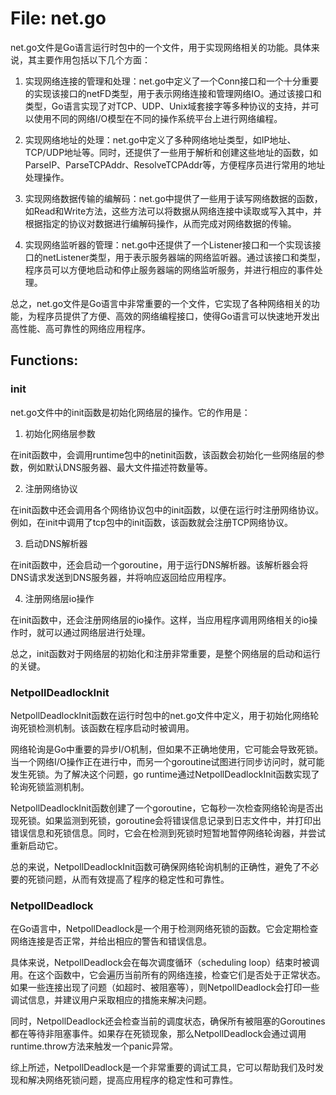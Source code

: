 # File: net.go

net.go文件是Go语言运行时包中的一个文件，用于实现网络相关的功能。具体来说，其主要作用包括以下几个方面：

1. 实现网络连接的管理和处理：net.go中定义了一个Conn接口和一个十分重要的实现该接口的netFD类型，用于表示网络连接和管理网络IO。通过该接口和类型，Go语言实现了对TCP、UDP、Unix域套接字等多种协议的支持，并可以使用不同的网络I/O模型在不同的操作系统平台上进行网络编程。

2. 实现网络地址的处理：net.go中定义了多种网络地址类型，如IP地址、TCP/UDP地址等。同时，还提供了一些用于解析和创建这些地址的函数，如ParseIP、ParseTCPAddr、ResolveTCPAddr等，方便程序员进行常用的地址处理操作。

3. 实现网络数据传输的编解码：net.go中提供了一些用于读写网络数据的函数，如Read和Write方法，这些方法可以将数据从网络连接中读取或写入其中，并根据指定的协议对数据进行编解码操作，从而完成对网络数据的传输。

4. 实现网络监听器的管理：net.go中还提供了一个Listener接口和一个实现该接口的netListener类型，用于表示服务器端的网络监听器。通过该接口和类型，程序员可以方便地启动和停止服务器端的网络监听服务，并进行相应的事件处理。

总之，net.go文件是Go语言中非常重要的一个文件，它实现了各种网络相关的功能，为程序员提供了方便、高效的网络编程接口，使得Go语言可以快速地开发出高性能、高可靠性的网络应用程序。

## Functions:

### init

net.go文件中的init函数是初始化网络层的操作。它的作用是：

1. 初始化网络层参数

在init函数中，会调用runtime包中的netinit函数，该函数会初始化一些网络层的参数，例如默认DNS服务器、最大文件描述符数量等。

2. 注册网络协议

在init函数中还会调用各个网络协议包中的init函数，以便在运行时注册网络协议。例如，在init中调用了tcp包中的init函数，该函数就会注册TCP网络协议。

3. 启动DNS解析器

在init函数中，还会启动一个goroutine，用于运行DNS解析器。该解析器会将DNS请求发送到DNS服务器，并将响应返回给应用程序。

4. 注册网络层io操作

在init函数中，还会注册网络层的io操作。这样，当应用程序调用网络相关的io操作时，就可以通过网络层进行处理。

总之，init函数对于网络层的初始化和注册非常重要，是整个网络层的启动和运行的关键。



### NetpollDeadlockInit

NetpollDeadlockInit函数在运行时包中的net.go文件中定义，用于初始化网络轮询死锁检测机制。该函数在程序启动时被调用。

网络轮询是Go中重要的异步I/O机制，但如果不正确地使用，它可能会导致死锁。当一个网络I/O操作正在进行中，而另一个goroutine试图进行同步访问时，就可能发生死锁。为了解决这个问题，go runtime通过NetpollDeadlockInit函数实现了轮询死锁监测机制。

NetpollDeadlockInit函数创建了一个goroutine，它每秒一次检查网络轮询是否出现死锁。如果监测到死锁，goroutine会将错误信息记录到日志文件中，并打印出错误信息和死锁信息。同时，它会在检测到死锁时短暂地暂停网络轮询器，并尝试重新启动它。

总的来说，NetpollDeadlockInit函数可确保网络轮询机制的正确性，避免了不必要的死锁问题，从而有效提高了程序的稳定性和可靠性。



### NetpollDeadlock

在Go语言中，NetpollDeadlock是一个用于检测网络死锁的函数。它会定期检查网络连接是否正常，并给出相应的警告和错误信息。

具体来说，NetpollDeadlock会在每次调度循环（scheduling loop）结束时被调用。在这个函数中，它会遍历当前所有的网络连接，检查它们是否处于正常状态。如果一些连接出现了问题（如超时、被阻塞等），则NetpollDeadlock会打印一些调试信息，并建议用户采取相应的措施来解决问题。

同时，NetpollDeadlock还会检查当前的调度状态，确保所有被阻塞的Goroutines都在等待非阻塞事件。如果存在死锁现象，那么NetpollDeadlock会通过调用runtime.throw方法来触发一个panic异常。

综上所述，NetpollDeadlock是一个非常重要的调试工具，它可以帮助我们及时发现和解决网络死锁问题，提高应用程序的稳定性和可靠性。



